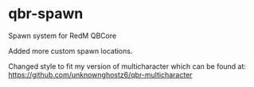 # qbr-spawn
Spawn system for RedM QBCore

Added more custom spawn locations.

Changed style to fit my version of multicharacter which can be found at:
https://github.com/unknownghostz6/qbr-multicharacter
